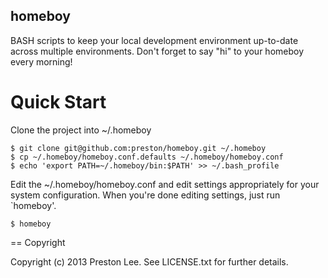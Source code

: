 homeboy
----

BASH scripts to keep your local development environment up-to-date across multiple environments. Don't forget to say "hi" to your homeboy every morning!


Quick Start
====

Clone the project into ~/.homeboy

    $ git clone git@github.com:preston/homeboy.git ~/.homeboy
    $ cp ~/.homeboy/homeboy.conf.defaults ~/.homeboy/homeboy.conf
    $ echo 'export PATH=~/.homeboy/bin:$PATH' >> ~/.bash_profile

Edit the ~/.homeboy/homeboy.conf and edit settings appropriately for your system configuration. When you're done editing settings, just run `homeboy'.

	$ homeboy


== Copyright

Copyright (c) 2013 Preston Lee. See LICENSE.txt for
further details.
